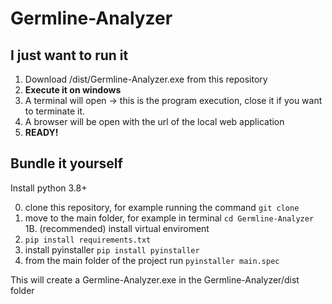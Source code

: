 # Germline-Analyzer

## I just want to run it

1. Download /dist/Germline-Analyzer.exe from this repository
2. **Execute it on windows**
3. A terminal will open -> this is the program execution, close it if you want to terminate it.
4. A browser will be open with the url of the local web application
5. **READY!**

## Bundle it yourself

Install python 3.8+ 

0. clone this repository, for example running the command `git clone `
1. move to the main folder, for example in terminal `cd Germline-Analyzer`
1B. (recommended) install virtual enviroment
2. `pip install requirements.txt`
3. install pyinstaller `pip install pyinstaller`
4. from the main folder of the project run `pyinstaller main.spec`

This will create a Germline-Analyzer.exe in the Germline-Analyzer/dist folder

